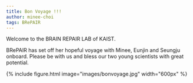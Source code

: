 ```yaml
---
title: Bon Voyage !!!
author: minee-choi
tags: BRePAIR
---
```


Welcome to the BRAIN REPAIR LAB of KAIST.

BRePAIR has set off her hopeful voyage with Minee, Eunjin and Seungju onboard.
Please be with us and bless our two young scientists with great potential.

{% include figure.html image="images/bonvoyage.jpg" width="600px" %}
